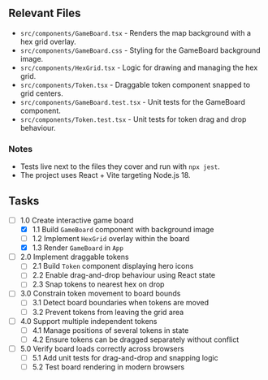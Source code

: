 ## Relevant Files

- `src/components/GameBoard.tsx` - Renders the map background with a hex grid overlay.
- `src/components/GameBoard.css` - Styling for the GameBoard background image.
- `src/components/HexGrid.tsx` - Logic for drawing and managing the hex grid.
- `src/components/Token.tsx` - Draggable token component snapped to grid centers.
- `src/components/GameBoard.test.tsx` - Unit tests for the GameBoard component.
- `src/components/Token.test.tsx` - Unit tests for token drag and drop behaviour.

### Notes

- Tests live next to the files they cover and run with `npx jest`.
- The project uses React + Vite targeting Node.js 18.

## Tasks

- [ ] 1.0 Create interactive game board
  - [x] 1.1 Build `GameBoard` component with background image
  - [ ] 1.2 Implement `HexGrid` overlay within the board
  - [x] 1.3 Render `GameBoard` in `App`
- [ ] 2.0 Implement draggable tokens
  - [ ] 2.1 Build `Token` component displaying hero icons
  - [ ] 2.2 Enable drag-and-drop behaviour using React state
  - [ ] 2.3 Snap tokens to nearest hex on drop
- [ ] 3.0 Constrain token movement to board bounds
  - [ ] 3.1 Detect board boundaries when tokens are moved
  - [ ] 3.2 Prevent tokens from leaving the grid area
- [ ] 4.0 Support multiple independent tokens
  - [ ] 4.1 Manage positions of several tokens in state
  - [ ] 4.2 Ensure tokens can be dragged separately without conflict
- [ ] 5.0 Verify board loads correctly across browsers
  - [ ] 5.1 Add unit tests for drag-and-drop and snapping logic
  - [ ] 5.2 Test board rendering in modern browsers
